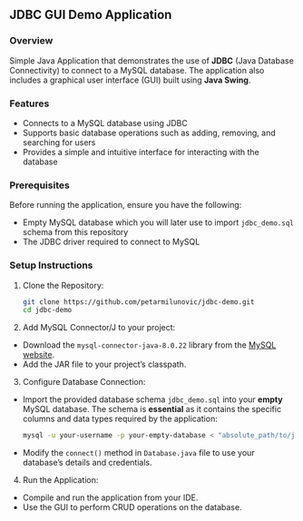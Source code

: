 ## JDBC GUI Demo Application

### Overview
Simple Java Application that demonstrates the use of **JDBC** (Java Database Connectivity) to connect to a MySQL database. The application also includes a graphical user interface (GUI) built using **Java Swing**. 

### Features
- Connects to a MySQL database using JDBC
- Supports basic database operations such as adding, removing, and searching for users
- Provides a simple and intuitive interface for interacting with the database

### Prerequisites
Before running the application, ensure you have the following:
- Empty MySQL database which you will later use to import `jdbc_demo.sql` schema from this repository
- The JDBC driver required to connect to MySQL 

### Setup Instructions

1. Clone the Repository:
   ```bash
   git clone https://github.com/petarmilunovic/jdbc-demo.git
   cd jdbc-demo

2. Add MySQL Connector/J to your project:
- Download the `mysql-connector-java-8.0.22` library  from the [MySQL website](https://downloads.mysql.com/archives/c-j/).
- Add the JAR file to your project’s classpath.

3. Configure Database Connection:
- Import the provided database schema `jdbc_demo.sql` into your **empty** MySQL database. The schema is ****essential**** as it contains the specific columns and data types required by the application:
    ```bash
    mysql -u your-username -p your-empty-database < "absolute_path/to/jdbc_demo.sql"
- Modify the `connect()` method in `Database.java` file to use your database’s details and credentials.

4. Run the Application:
- Compile and run the application from your IDE.
- Use the GUI to perform CRUD operations on the database.